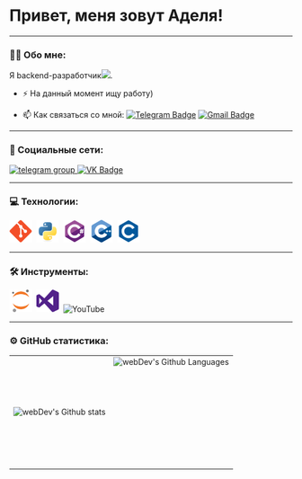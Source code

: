 # Привет, меня зовут Аделя!

---

### :woman_technologist: Обо мне:

Я backend-разработчик<img src="https://media.giphy.com/media/WUlplcMpOCEmTGBtBW/giphy.gif" width="30px">. 


- :zap: На данный момент ищу работу)

- :mailbox: Как связаться со мной: [![Telegram Badge](https://img.shields.io/badge/-adelya-blue?style=flat&logo=Telegram&logoColor=white)](https://t.me/wayyhb) [![Gmail Badge](https://img.shields.io/badge/-Gmail-red?style=flat&logo=Gmail&logoColor=white)](mailto:adelya5mukomashina@gmail.com)

---

### 🤝 Социальные сети:

  <div id="badges">
    <a href="https://t.me/wayyhb" target="_blank">
      <img src="https://cdn-icons-png.flaticon.com/512/2111/2111646.png" width="40" height="40" alt="telegram group" />
    </a>
    <a href="https://vk.com/mukomashina" target="_blank">
      <img src="https://cdn-icons-png.flaticon.com/512/145/145813.png" width="40" height="40" alt="VK Badge"/>
    </a>
  </div>

---

### 💻 Технологии:

<div>
  <img src="https://github.com/devicons/devicon/blob/master/icons/git/git-original.svg" title="git" alt="git" width="40" height="40"/>&nbsp
  <img src="https://github.com/devicons/devicon/blob/master/icons/python/python-original.svg" title="git" alt="git" width="40" height="40"/>&nbsp
  <img src="https://github.com/devicons/devicon/blob/master/icons/csharp/csharp-original.svg" title="C" alt="C" width="40" height="40"/>&nbsp;
  <img src="https://github.com/devicons/devicon/blob/master/icons/cplusplus/cplusplus-original.svg" title="C" alt="C" width="40" height="40"/>&nbsp;
  <img src="https://github.com/devicons/devicon/blob/master/icons/c/c-plain.svg" title="C" alt="C" width="40" height="40"/>&nbsp;
</div>

---

### 🛠 Инструменты:

<div>
  <img src="https://github.com/devicons/devicon/blob/master/icons/jupyter/jupyter-original.svg" title="git" alt="git" width="40" height="40"/>&nbsp
  <img src="https://github.com/devicons/devicon/blob/master/icons/visualstudio/visualstudio-plain.svg" title="photoshop" alt="photoshop" width="40" height="40"/>&nbsp;
  <img src="https://upload.wikimedia.org/wikipedia/commons/9/9e/YouTube_Logo_%282013-2017%29.svg" title="YouTube" alt="YouTube" width="40" height="40"/>&nbsp;
</div>

---
### ⚙️ GitHub статистика:

<table>
  <tr>
    <td>
      <img align="left" src="http://github-readme-streak-stats.herokuapp.com?user=wayhb&theme=dark&background=000000" alt="webDev's Github stats" />
    </td>
    <td>
      <img height="195px" align="right" alt="webDev's Github Languages" src="https://github-readme-stats-sigma-five.vercel.app/api/top-langs/?username=wayhb&layout=compact&theme=vision-friendly-dark" />
    </td>
  </tr>
</table>

